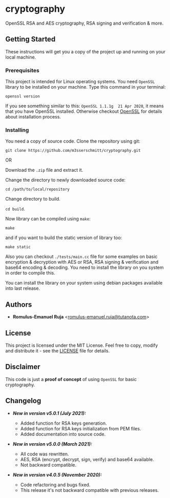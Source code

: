 # cryptography

OpenSSL RSA and AES cryptography, RSA signing and verification & more.

## Getting Started

These instructions will get you a copy of the project up and running on your local machine.

### Prerequisites

This project is intended for Linux operating systems.
You need `OpenSSL` library to be installed on your machine. Type this command in your terminal:

`openssl version`

If you see something similar to this: `OpenSSL 1.1.1g  21 Apr 2020`, it means that you have OpenSSL installed. Otherwise checkout [OpenSSL](https://www.openssl.org/) for details about installation process.

### Installing

You need a copy of source code. Clone the repository using git:

`git clone https://github.com/m3sserschmitt/cryptography.git` 

OR

Download the `.zip` file and extract it.

Change the directory to newly downloaded source code:

`cd /path/to/local/repository`

Change directory to build.

`cd build`.

Now library can be compiled using `make`:

`make`

and if you want to build the static version of library too:

`make static`

Also you can checkout `./tests/main.cc` file for some examples on basic encryption & decryption with AES or RSA, RSA signing & verification and base64 encoding & decoding. You need to install the library on you system in order to compile this.

You can install the library on your system using debian packages available into last release.

## Authors

* **Romulus-Emanuel Ruja** <<romulus-emanuel.ruja@tutanota.com>>

## License

This project is licensed under the MIT License. Feel free to copy, modify and distribute it - see the [LICENSE](LICENSE) file for details.

## Disclaimer

This code is just a **proof of concept** of using `OpenSSL` for basic cryptography.

## Changelog
* **_New in version v5.0.1 (July 2021):_**
    * Added function for RSA keys generation.
    * Added function for RSA keys initialization from PEM files.
    * Added documentation into source code.

* **_New in version v5.0.0 (March 2021):_**
    * All code was rewritten.
    * AES, RSA (encrypt, decrypt, sign, verify) and base64 available.
    * Not backward compatible.

* **_New in version v4.0.5 (November 2020):_**
    * Code refactoring and bugs fixed.
    * This release it's not backward compatible with previous releases.
